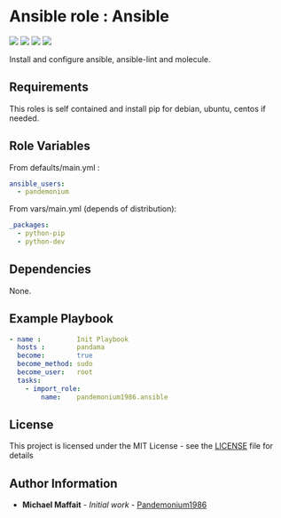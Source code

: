 # Ansible role : Ansible

![](https://img.shields.io/github/release/Pandemonium1986/ansible-role-ansible.svg)
![](https://img.shields.io/github/repo-size/Pandemonium1986/ansible-role-ansible.svg)
![](https://img.shields.io/github/release-date/Pandemonium1986/ansible-role-ansible.svg)
![](https://img.shields.io/github/license/Pandemonium1986/ansible-role-ansible.svg)

Install and configure ansible, ansible-lint and molecule.

## Requirements

This roles is self contained and install pip for debian, ubuntu, centos if needed.

## Role Variables

From defaults/main.yml :

```yaml
ansible_users:
  - pandemonium
```

From vars/main.yml (depends of distribution):

```yaml
_packages:
  - python-pip
  - python-dev
```

## Dependencies

None.

## Example Playbook

```yaml
- name :         Init Playbook
  hosts :        pandama
  become:        true
  become_method: sudo
  become_user:   root
  tasks:
    - import_role:
        name:    pandemonium1986.ansible
```

## License

This project is licensed under the MIT License - see the [LICENSE](./LICENSE) file for details

## Author Information

-   **Michael Maffait** - _Initial work_ - [Pandemonium1986](https://github.com/Pandemonium1986)
